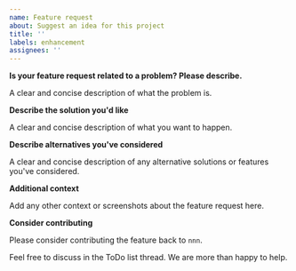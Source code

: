 ```yaml
---
name: Feature request
about: Suggest an idea for this project
title: ''
labels: enhancement
assignees: ''
---
```

**Is your feature request related to a problem? Please describe.**

A clear and concise description of what the problem is.

**Describe the solution you'd like**

A clear and concise description of what you want to happen.

**Describe alternatives you've considered**

A clear and concise description of any alternative solutions or features you've
considered.

**Additional context**

Add any other context or screenshots about the feature request here.

**Consider contributing**

Please consider contributing the feature back to `nnn`.

Feel free to discuss in the ToDo list thread. We are more than happy to help.

